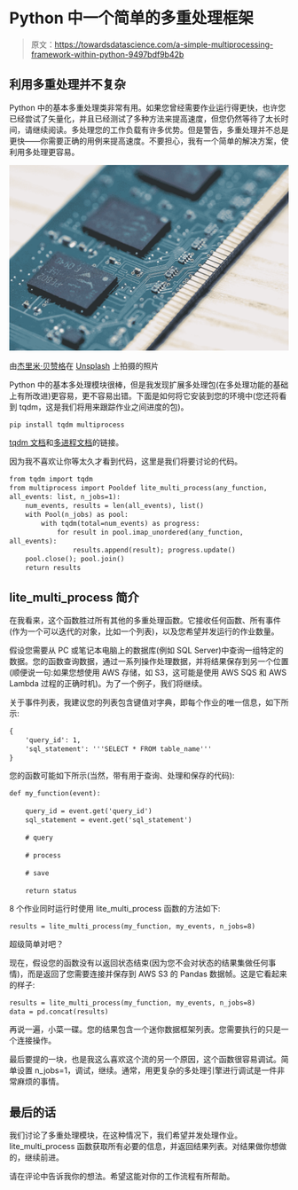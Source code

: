# Python 中一个简单的多重处理框架

> 原文：<https://towardsdatascience.com/a-simple-multiprocessing-framework-within-python-9497bdf9b42b>

## 利用多重处理并不复杂

Python 中的基本多重处理类非常有用。如果您曾经需要作业运行得更快，也许您已经尝试了矢量化，并且已经测试了多种方法来提高速度，但您仍然等待了太长时间，请继续阅读。多处理您的工作负载有许多优势。但是警告，多重处理并不总是更快——你需要正确的用例来提高速度。不要担心，我有一个简单的解决方案，使利用多处理更容易。

![](img/8fb65df77de88a5b5356975482352d1d.png)

由[杰里米·贝赞格](https://unsplash.com/@unarchive?utm_source=medium&utm_medium=referral)在 [Unsplash](https://unsplash.com?utm_source=medium&utm_medium=referral) 上拍摄的照片

Python 中的基本多处理模块很棒，但是我发现扩展多处理包(在多处理功能的基础上有所改进)更容易，更不容易出错。下面是如何将它安装到您的环境中(您还将看到 tqdm，这是我们将用来跟踪作业之间进度的包)。

```
pip install tqdm multiprocess
```

[tqdm 文档](https://pypi.org/project/tqdm/)和[多进程文档](https://pypi.org/project/multiprocess/)的链接。

因为我不喜欢让你等太久才看到代码，这里是我们将要讨论的代码。

```
from tqdm import tqdm
from multiprocess import Pooldef lite_multi_process(any_function, all_events: list, n_jobs=1):
    num_events, results = len(all_events), list()
    with Pool(n_jobs) as pool:
        with tqdm(total=num_events) as progress:
            for result in pool.imap_unordered(any_function, all_events):
                results.append(result); progress.update()
    pool.close(); pool.join()
    return results
```

## lite_multi_process 简介

在我看来，这个函数胜过所有其他的多重处理函数。它接收任何函数、所有事件(作为一个可以迭代的对象，比如一个列表)，以及您希望并发运行的作业数量。

假设您需要从 PC 或笔记本电脑上的数据库(例如 SQL Server)中查询一组特定的数据。您的函数查询数据，通过一系列操作处理数据，并将结果保存到另一个位置(顺便说一句:如果您想使用 AWS 存储，如 S3，这可能是使用 AWS SQS 和 AWS Lambda 过程的正确时机)。为了一个例子，我们将继续。

关于事件列表，我建议您的列表包含键值对字典，即每个作业的唯一信息，如下所示:

```
{
    'query_id': 1,
    'sql_statement': '''SELECT * FROM table_name'''
}
```

您的函数可能如下所示(当然，带有用于查询、处理和保存的代码):

```
def my_function(event):

    query_id = event.get('query_id')
    sql_statement = event.get('sql_statement')

    # query

    # process

    # save

    return status
```

8 个作业同时运行时使用 lite_multi_process 函数的方法如下:

```
results = lite_multi_process(my_function, my_events, n_jobs=8)
```

超级简单对吧？

现在，假设您的函数没有以返回状态结束(因为您不会对状态的结果集做任何事情)，而是返回了您需要连接并保存到 AWS S3 的 Pandas 数据帧。这是它看起来的样子:

```
results = lite_multi_process(my_function, my_events, n_jobs=8)
data = pd.concat(results)
```

再说一遍，小菜一碟。您的结果包含一个迷你数据框架列表。您需要执行的只是一个连接操作。

最后要提的一块，也是我这么喜欢这个流的另一个原因，这个函数很容易调试。简单设置 n_jobs=1，调试，继续。通常，用更复杂的多处理引擎进行调试是一件非常麻烦的事情。

## 最后的话

我们讨论了多重处理模块，在这种情况下，我们希望并发处理作业。lite_multi_process 函数获取所有必要的信息，并返回结果列表。对结果做你想做的，继续前进。

请在评论中告诉我你的想法。希望这能对你的工作流程有所帮助。